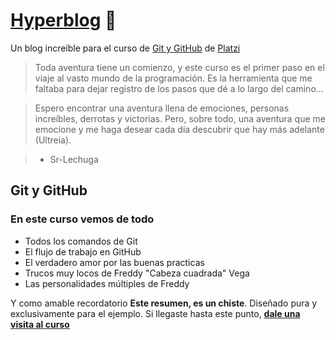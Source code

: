 # [Hyperblog](https://sr-lechuga.github.io/Hyperblog/blogpost.html "Hyperblog") 🐾
Un blog increíble para el curso de [Git y GitHub](https://platzi.com/clases/git-github/ "Git y GitHub") de [Platzi](https://platzi.com/home "Platzi")
> Toda aventura tiene un comienzo, y este curso es el primer paso en el viaje al vasto mundo de la programación. Es la herramienta que me faltaba para dejar registro de los pasos que dé a lo largo del camino...

> Espero encontrar una aventura llena de emociones, personas increíbles, derrotas y victorias. Pero, sobre todo, una aventura que me emocione y me haga desear cada día descubrir que hay más adelante (Ultreia).

> - Sr-Lechuga

## Git y GitHub
### En este curso vemos de todo
* Todos los comandos de Git
* El flujo de trabajo en GitHub
* El verdadero amor por las buenas practicas
* Trucos muy locos de Freddy "Cabeza cuadrada" Vega
* Las personalidades múltiples de Freddy

Y como amable recordatorio **Este resumen, es un chiste**. Diseñado pura y exclusivamente para el ejemplo. Si llegaste hasta este punto, [**dale una visita al curso**](https://platzi.com/clases/git-github/ "dale una visita al curso")
